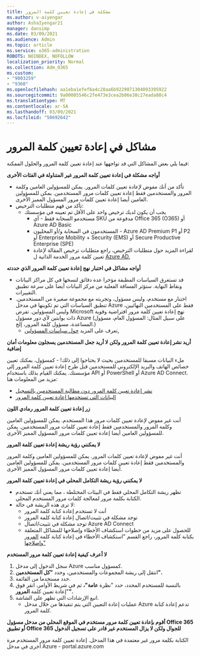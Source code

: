 ```yaml
---
title: مشكلة في إعادة تعيين كلمة المرور
ms.author: v-aiyengar
author: AshaIyengar21
manager: dansimp
ms.date: 03/09/2021
ms.audience: Admin
ms.topic: article
ms.service: o365-administration
ROBOTS: NOINDEX, NOFOLLOW
localization_priority: Normal
ms.collection: Adm_O365
ms.custom:
- "9003259"
- "9360"
ms.openlocfilehash: aa1eba1efef6a4c28aa6b9229071304093395922
ms.sourcegitcommit: 9a00005546c2fe473e3cea2b06e38c27eada88c4
ms.translationtype: MT
ms.contentlocale: ar-SA
ms.lasthandoff: 03/09/2021
ms.locfileid: "50692642"
---
```

# <a name="problems-resetting-password"></a>مشاكل في إعادة تعيين كلمة المرور

فيما يلي بعض المشاكل التي قد تواجهها عند إعادة تعيين كلمة المرور والحلول الممكنة:

**أواجه مشكلة في إعادة تعيين كلمة المرور غير المتناولة في الفئات الأخرى**

- تأكد من أنك مفوض لإعادة تعيين كلمات المرور. يمكن للمسؤولين العامين وكلمة المرور والمستخدمين فقط إعادة تعيين كلمات مرور المستخدمين. يمكن للمسؤولين العامين أيضا إعادة تعيين كلمات مرور المسؤول المميز الأخرى.
- تأكد من فهم متطلبات الترخيص:
    - يجب أن يكون لديك ترخيص واحد على الأقل تم تعيينه في مؤسستك
        - مستخدمو السحابة فقط - أي SKU مدفوعة من Office 365 (O365) أو Azure AD Basic
        - المستخدمون في السحابة و/أو المحليون - Azure AD Premium P1 أو P2 أو Enterprise Mobility + Security (EMS) أو Secure Productive Enterprise (SPE)
        - لقراءة المزيد حول متطلبات الترخيص، راجع متطلبات ترخيص المقالة لإعادة تعيين كلمة مرور الخدمة الذاتية ل [Azure AD.](https://docs.microsoft.com/azure/active-directory/active-directory-passwords-licensing?WT.mc_id=Portal-Microsoft_Azure_Support)

**أواجه مشاكل في اختبار نهج إعادة تعيين كلمة المرور الذي حددته**

- قد تستغرق السياسات المطبقة مؤخرا عدة دقائق لنسخها في كل مراكز البيانات ونقاط النهاية. ستؤثر المسافة الفعلية من مركز البيانات أيضا على سرعة تطبيق التغييرات.
- اختبار مع مستخدم، وليس مسؤول، وتجربته مع مجموعة صغيرة من المستخدمين. تنطبق السياسات التي تم تكوينها في مدخل Azure فقط على المستخدمين النهائيين، وليس المسؤولين. تفرض Microsoft نهج إعادة تعيين كلمة مرور افتراضية وقوية ذات بوابتين لأي دور مسؤول Azure (على سبيل المثال: المسؤول العام، مسؤول المساعدة، مسؤول كلمة المرور، إلخ.)
    - تعرف على المزيد [حول سياسات المسؤولين.](https://docs.microsoft.com/azure/active-directory/active-directory-passwords-policy?WT.mc_id=Portal-Microsoft_Azure_Support#administrator-password-policy-differences)

**أريد نشر إعادة تعيين كلمة المرور ولكن لا أريد جعل المستخدمين يسجلون معلومات أمان إضافية**

ملء البيانات مسبقا للمستخدمين بحيث لا يحتاجوا إلى ذلك! - كمسؤول، يمكنك تعيين خصائص الهاتف والبريد الإلكتروني للمستخدمين قبل طرح إعادة تعيين كلمة المرور إلى مؤسستك. يمكنك القيام بذلك باستخدام API أو PowerShell أو Azure AD Connect. مزيد من المعلومات هنا:
- [نشر إعادة تعيين كلمة المرور دون مطالبة المستخدمين بالتسجيل](https://docs.microsoft.com/azure/active-directory/active-directory-passwords-policy?WT.mc_id=Portal-Microsoft_Azure_Support#administrator-password-policy-differences)
- [البيانات التي تستخدمها إعادة تعيين كلمة المرور](https://docs.microsoft.com/azure/active-directory/active-directory-passwords-data?WT.mc_id=Portal-Microsoft_Azure_Support)

**زر إعادة تعيين كلمة المرور رمادي اللون**

أنت غير مفوض لإعادة تعيين كلمات مرور هذا المستخدم. يمكن للمسؤولين العامين وكلمة المرور والمستخدمين فقط إعادة تعيين كلمات مرور المستخدمين. يمكن للمسؤولين العامين أيضا إعادة تعيين كلمات مرور المسؤول المميز الأخرى.

**لا يمكنني رؤية ريشة إعادة تعيين كلمة المرور**

أنت غير مفوض لإعادة تعيين كلمات المرور. يمكن للمسؤولين العامين وكلمة المرور والمستخدمين فقط إعادة تعيين كلمات مرور المستخدمين. يمكن للمسؤولين العامين أيضا إعادة تعيين كلمات مرور المسؤول المميز الأخرى.

**لا يمكنني رؤية ريشة التكامل المحلي في إعادة تعيين كلمة المرور**

- تظهر ريشة التكامل المحلي فقط في البيئات المختلطة ، مما يعني أنك تستخدم الكتابة بكلمة مرور لمعالجة كلمات مرور المستخدم المحلي.
- لا ترى هذه الريشة في حالة:
    - أنت لا تستخدم إعادة كتابة كلمة المرور
    - توجد مشكلة في تثبيت/اتصال إعادة كتابة كلمة المرور
    - توجد مشكلة في تثبيت/اتصال Azure AD Connect
    - للحصول على مزيد من خطوات استكشاف الأخطاء وإصلاحها للمشاكل المتعلقة بكتابة كلمة المرور، راجع القسم "استكشاف الأخطاء في إعادة كتابة كلمة [المرور وإصلاحها"](https://docs.microsoft.com/azure/active-directory/active-directory-passwords-data?WT.mc_id=Portal-Microsoft_Azure_Support)

**لا أعرف كيفية إعادة تعيين كلمة مرور المستخدم**

1. سجل الدخول إلى مدخل Azure كمسؤول مناسب.
1. انتقل إلى ريشة المجموعات والمستخدمين، وحدد **"كل المستخدمين".**
1. حدد مستخدما من القائمة.
1. بالنسبة للمستخدم المحدد، حدد "نظرة **عامة"،** ثم في شريط الأوامر، انقر فوق "إعادة تعيين كلمة **المرور".**
1. اتبع الإرشادات التي تظهر على الشاشة.
    - عمليات إعادة التعيين التي يتم تنفيذها من خلال مدخل Azure تدعم إعادة كتابة كلمة المرور.

**أقوم بإعادة تعيين كلمة مرور مستخدم في الموقع المحلي من مدخل مسؤول Office 365 أو تطبيق Office 365 للجوال ولكن لا يزال المستخدم غير قادر على تسجيل الدخول**

الكتابة بكلمة مرور غير معتمدة في هذا المدخل. إعادة تعيين كلمة مرور المستخدم مرة أخرى في مدخل Azure - portal.azure.com

